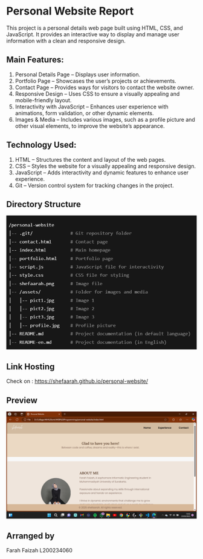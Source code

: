 
# Personal Website Report

This project is a personal details web page built using HTML, CSS, and JavaScript. It provides an interactive way to display and manage user information with a clean and responsive design.
## Main Features:

1. Personal Details Page – Displays user information.
2. Portfolio Page – Showcases the user’s projects or achievements.
3. Contact Page – Provides ways for visitors to contact the website owner.
4. Responsive Design – Uses CSS to ensure a visually appealing and mobile-friendly layout.
5. Interactivity with JavaScript – Enhances user experience with animations, form validation, or other dynamic elements.
6. Images & Media – Includes various images, such as a profile picture and other visual elements, to improve the website’s appearance.
## Technology Used:

1. HTML – Structures the content and layout of the web pages.
2. CSS – Styles the website for a visually appealing and responsive design.
3. JavaScript – Adds interactivity and dynamic features to enhance user experience.
4. Git – Version control system for tracking changes in the project.


## Directory Structure

![Logo](https://raw.githubusercontent.com/shefaarah/personal-website/main/project%20folder.png)





## Link Hosting

Check on : https://shefaarah.github.io/personal-website/
## Preview

![Logo](https://raw.githubusercontent.com/shefaarah/personal-website/main/preview.png)
## Arranged by 

Farah Faizah 
L200234060